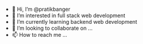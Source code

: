 - 👋 Hi, I’m @pratikbanger
- 👀 I’m interested in full stack web development
- 🌱 I’m currently learning backend web development
- 💞️ I’m looking to collaborate on ...
- 📫 How to reach me ...

<!---
pratikbanger/pratikbanger is a ✨ special ✨ repository because its `README.md` (this file) appears on your GitHub profile.
You can click the Preview link to take a look at your changes.
--->
